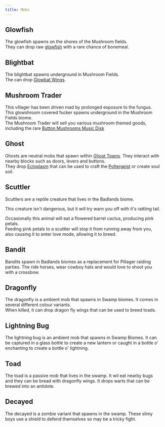 ```yaml
---
title: Mobs
---
```


## Glowfish  
The glowfish spawns on the shores of the Mushroom fields.  
They can drop raw [glowfish](../content/items/glowfish) with a rare chance of bonemeal.

## Blightbat  
The blightbat spawns underground in Mushroom Fields.  
The can drop [Glowbat Wings](../content/items/blightbat_wing).

## Mushroom Trader  
This villager has been driven mad by prolonged exposure to the fungus. This glowshroom covered fucker spawns underground in the Mushroom Fields biome.  
The Mushroom Trader will sell you various mushroom themed goods, including the rare [Button Mushrooms Music Disk](../content/items/button_mushrooms_music_disk)

## Ghost  
Ghosts are neutral mobs that spawn within [Ghost Towns](../features/world#ghost-towns). They interact with nearby blocks such as doors, levers and buttons.  
They drop [Ectoplasm](../features/interactables#ectoplasm) that can be used to craft the [Poltergeist](../features/interactables#poltergeist) or create soul soil.

## Scuttler
Scuttlers are a reptile creature that lives in the Badlands biome.

This creature isn't dangerous, but it will try warn you off with it's rattling tail. 

Occasionally this animal will eat a flowered barrel cactus, producing pink petals.  
Feeding pink petals to a scuttler will stop it from running away from you, also causing it to enter love mode, allowing it to breed.

## Bandit  
Bandits spawn in Badlands biomes as a replacement for Pillager raiding parties. 
The ride horses, wear cowboy hats and would love to shoot you with a crossbow.

## Dragonfly  
The dragonfly is a ambient mob that spawns in Swamp biomes.  It comes in several different colour variants.  
When killed, it can drop dragon fly wings that can be used to breed toads.  

## Lightning Bug  
The lightning bug is an ambient mob that spawns in Swamp Biomes. It can be captured in a glass bottle to create a new lantern or caught in a bottle o' enchanting to create a bottle o' lightning. 

## Toad  
The toad is a passive mob that lives in the swamp. It wil eat nearby bugs and they can be bread with dragonfly wings. It drops warts that can be brewed into an antidote.

## Decayed  
The decayed is a zombie variant that spawns in the swamp. These slimy boys use a shield to defend themselves so may be a tricky fight.